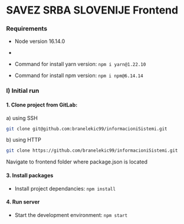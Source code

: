 # SAVEZ SRBA SLOVENIJE Frontend

### Requirements

- Node version 16.14.0
- 
- Command for install yarn version: `npm i yarn@1.22.10`

- Command for install npm version: `npm i npm@6.14.14`


### I) Initial run

#### 1. Clone project from GitLab:

a) using SSH
```sh
git clone git@github.com:branelekic99/informacioniSistemi.git
```
b) using HTTP
```sh
git clone https://github.com/branelekic99/informacioniSistemi.git
```
Navigate to frontend folder where package.json is located

#### 3. Install packages
- Install project dependancies: `npm install`

#### 4. Run server

- Start the development environment: `npm start`







